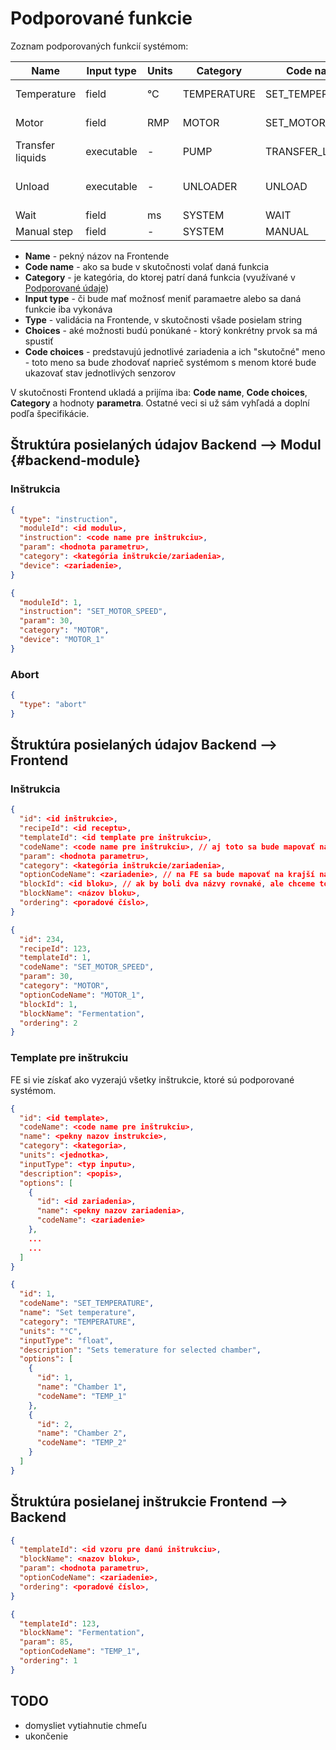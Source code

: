 ---
---

# Podporované funkcie

Zoznam podporovaných funkcií systémom:

| Name             | Input type | Units | Category    | Code name        | Type   | Choices                          | Code choices                    |
| ---------------- | ---------- | ----- | ----------- | ---------------- | ------ | -------------------------------- | ------------------------------- |
| Temperature      | field      | °C    | TEMPERATURE | SET_TEMPERATURE  | float  | Chamber 1, Chamber 2             | TEMP_1, TEMP_2                  |
| Motor            | field      | RMP   | MOTOR       | SET_MOTOR_SPEED  | float  | Motor 1, Motor 2                 | MOTOR_1, MOTOR_2                |
| Transfer liquids | executable | -     | PUMP        | TRANSFER_LIQUIDS | -      | Pump 1                           | PUMP_1                          |
| Unload           | executable | -     | UNLOADER    | UNLOAD           | -      | Fermentables, Yeast, Hops, Other | FERMENTABLE, YEAST, HOPS, OTHER |
| Wait             | field      | ms    | SYSTEM      | WAIT             | float  | -                                | -                               |
| Manual step      | field      | -     | SYSTEM      | MANUAL           | string | -                                | -                               |

- **Name** - pekný názov na Frontende
- **Code name** - ako sa bude v skutočnosti volať daná funkcia
- **Category** - je kategória, do ktorej patrí daná funkcia (využívané v [Podporované údaje](supported-data.md))
- **Input type** - či bude mať možnosť meniť paramaetre alebo sa daná funkcie iba vykonáva
- **Type** - validácia na Frontende, v skutočnosti všade posielam string
- **Choices** - aké možnosti budú ponúkané - ktorý konkrétny prvok sa má spustiť
- **Code choices** - predstavujú jednotlivé zariadenia a ich "skutočné" meno - toto meno sa bude zhodovať naprieč systémom s menom ktoré bude ukazovať stav jednotlivých senzorov

V skutočnosti Frontend ukladá a prijíma iba: **Code name**, **Code choices**, **Category** a hodnoty **parametra**. Ostatné veci si už sám vyhľadá a doplní podľa špecifikácie.

## Štruktúra posielaných údajov Backend --> Modul {#backend-module}

### Inštrukcia

```json
{
  "type": "instruction",
  "moduleId": <id modulu>,
  "instruction": <code name pre inštrukciu>,
  "param": <hodnota parametru>,
  "category": <kategória inštrukcie/zariadenia>,
  "device": <zariadenie>,
}
```

```json title="Ukážka"
{
  "moduleId": 1,
  "instruction": "SET_MOTOR_SPEED",
  "param": 30,
  "category": "MOTOR",
  "device": "MOTOR_1"
}
```

### Abort

```json
{
  "type": "abort"
}
```

## Štruktúra posielaných údajov Backend --> Frontend

### Inštrukcia

```json
{
  "id": <id inštrukcie>,
  "recipeId": <id receptu>,
  "templateId": <id template pre inštrukciu>,
  "codeName": <code name pre inštrukciu>, // aj toto sa bude mapovať na krajší názov
  "param": <hodnota parametru>,
  "category": <kategória inštrukcie/zariadenia>,
  "optionCodeName": <zariadenie>, // na FE sa bude mapovať na krajší názov - napr. "TEMP_1" -> "Nádoba 1",
  "blockId": <id bloku>, // ak by boli dva názvy rovnaké, ale chceme to mať ako dva rôzne bloky
  "blockName": <názov bloku>,
  "ordering": <poradové číslo>,
}
```

```json title="Ukážka"
{
  "id": 234,
  "recipeId": 123,
  "templateId": 1,
  "codeName": "SET_MOTOR_SPEED",
  "param": 30,
  "category": "MOTOR",
  "optionCodeName": "MOTOR_1",
  "blockId": 1,
  "blockName": "Fermentation",
  "ordering": 2
}
```

### Template pre inštrukciu

FE si vie získať ako vyzerajú všetky inštrukcie, ktoré sú podporované systémom.

```json
{
  "id": <id template>,
  "codeName": <code name pre inštrukciu>,
  "name": <pekny nazov instrukcie>,
  "category": <kategoria>,
  "units": <jednotka>,
  "inputType": <typ inputu>,
  "description": <popis>,
  "options": [
    {
      "id": <id zariadenia>,
      "name": <pekny nazov zariadenia>,
      "codeName": <zariadenie>
    },
    ...
    ...
  ]
}
```

```json title="Ukážka"
{
  "id": 1,
  "codeName": "SET_TEMPERATURE",
  "name": "Set temperature",
  "category": "TEMPERATURE",
  "units": "°C",
  "inputType": "float",
  "description": "Sets temerature for selected chamber",
  "options": [
    {
      "id": 1,
      "name": "Chamber 1",
      "codeName": "TEMP_1"
    },
    {
      "id": 2,
      "name": "Chamber 2",
      "codeName": "TEMP_2"
    }
  ]
}
```

## Štruktúra posielanej inštrukcie Frontend --> Backend

```json
{
  "templateId": <id vzoru pre danú inštrukciu>,
  "blockName": <nazov bloku>,
  "param": <hodnota parametru>,
  "optionCodeName": <zariadenie>,
  "ordering": <poradové číslo>,
}
```

```json title="Ukážka"
{
  "templateId": 123,
  "blockName": "Fermentation",
  "param": 85,
  "optionCodeName": "TEMP_1",
  "ordering": 1
}
```

## TODO

- domysliet vytiahnutie chmeľu
- ukončenie

